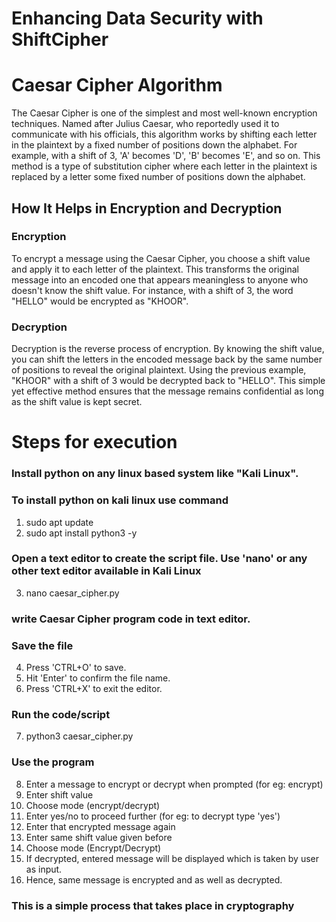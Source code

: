 # Enhancing Data Security with ShiftCipher

# Caesar Cipher Algorithm

The Caesar Cipher is one of the simplest and most well-known encryption techniques. Named after Julius Caesar, who reportedly used it to communicate with his officials, this algorithm works by shifting each letter in the plaintext by a fixed number of positions down the alphabet. For example, with a shift of 3, 'A' becomes 'D', 'B' becomes 'E', and so on. This method is a type of substitution cipher where each letter in the plaintext is replaced by a letter some fixed number of positions down the alphabet.

## How It Helps in Encryption and Decryption

### Encryption
To encrypt a message using the Caesar Cipher, you choose a shift value and apply it to each letter of the plaintext. This transforms the original message into an encoded one that appears meaningless to anyone who doesn't know the shift value. For instance, with a shift of 3, the word "HELLO" would be encrypted as "KHOOR".

### Decryption
Decryption is the reverse process of encryption. By knowing the shift value, you can shift the letters in the encoded message back by the same number of positions to reveal the original plaintext. Using the previous example, "KHOOR" with a shift of 3 would be decrypted back to "HELLO". This simple yet effective method ensures that the message remains confidential as long as the shift value is kept secret.

# Steps for execution

### Install python on any linux based system like "Kali Linux".
### To install python on kali linux use command
1. sudo apt update
2. sudo apt install python3 -y
### Open a text editor to create the script file. Use 'nano' or any other text editor available in Kali Linux
3. nano caesar_cipher.py
### write Caesar Cipher program code in text editor.
### Save the file 
4. Press 'CTRL+O' to save.
5. Hit 'Enter' to confirm the file name.
6. Press 'CTRL+X' to exit the editor.
### Run the code/script
7. python3 caesar_cipher.py
### Use the program
8. Enter a message to encrypt or decrypt when prompted (for eg: encrypt)
9. Enter shift value
10. Choose mode (encrypt/decrypt)
11. Enter yes/no to proceed further (for eg: to decrypt type 'yes')
12. Enter that encrypted message again
13. Enter same shift value given before
14. Choose mode (Encrypt/Decrypt)
15. If decrypted, entered message will be displayed which is taken by user as input.
16. Hence, same message is encrypted and as well as decrypted.
### This is a simple process that takes place in cryptography

